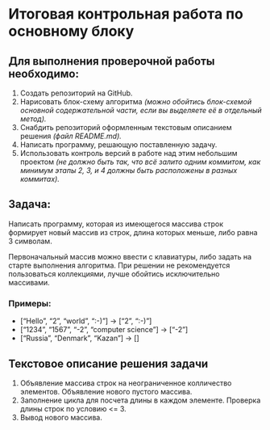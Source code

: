# Итоговая контрольная работа по основному блоку

## Для выполнения проверочной работы необходимо:

1. Создать репозиторий на GitHub.
2. Нарисовать блок-схему алгоритма 
_(можно обойтись блок-схемой основной содержательной части, 
если вы выделяете её в отдельный метод)._
3. Снабдить репозиторий оформленным текстовым описанием решения 
_(файл README.md)._
4. Написать программу, решающую поставленную задачу.
5. Использовать контроль версий в работе над этим небольшим проектом _(не должно быть так, что всё залито одним коммитом, как минимум этапы 2, 3, и 4 должны быть расположены в разных коммитах)._

## Задача: 

Написать программу, которая из имеющегося массива строк 
формирует новый массив из строк, длина которых меньше, 
либо равна 3 символам. 

Первоначальный массив можно ввести с клавиатуры, 
либо задать на старте выполнения алгоритма. 
При решении не рекомендуется пользоваться коллекциями, 
лучше обойтись исключительно массивами.

### Примеры:

* [“Hello”, “2”, “world”, “:-)”] → [“2”, “:-)”]
* [“1234”, “1567”, “-2”, “computer science”] → [“-2”]
* [“Russia”, “Denmark”, “Kazan”] → []

## Текстовое описание решения задачи

1. Объявление массива строк на неограниченное колличество элементов.
Объявление нового пустого массива.
2. Заполнение цикла для посчета длины в каждом элементе.
Проверка длины строк по условию <= 3.
3. Вывод нового массива.
